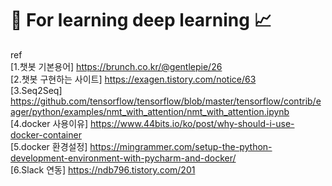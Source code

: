 # 🧬 For learning deep learning 📈

ref <br>
[1.챗봇 기본용어] https://brunch.co.kr/@gentlepie/26 <br>
[2.챗봇 구현하는 사이트] https://exagen.tistory.com/notice/63 <br>
[3.Seq2Seq] https://github.com/tensorflow/tensorflow/blob/master/tensorflow/contrib/eager/python/examples/nmt_with_attention/nmt_with_attention.ipynb <br>
[4.docker 사용이유] https://www.44bits.io/ko/post/why-should-i-use-docker-container <br>
[5.docker 환경설정] https://mingrammer.com/setup-the-python-development-environment-with-pycharm-and-docker/ <br>
[6.Slack 연동] https://ndb796.tistory.com/201 <br>
